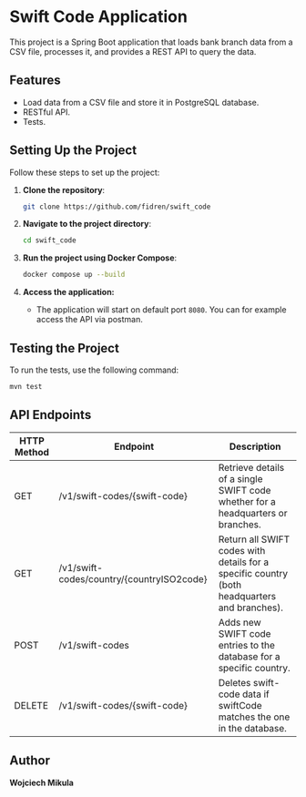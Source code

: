 # Swift Code Application

This project is a Spring Boot application that loads bank branch data from a CSV file, processes it, and provides a REST API to query the data.

## Features

- Load data from a CSV file and store it in PostgreSQL database.
- RESTful API.
- Tests.

## Setting Up the Project

Follow these steps to set up the project:

1. **Clone the repository**:

    ```bash
    git clone https://github.com/fidren/swift_code
    ```
    
2. **Navigate to the project directory**:

    ```bash
    cd swift_code
    ```

3. **Run the project using Docker Compose**:
   
    ```bash
    docker compose up --build
    ```

4. **Access the application:**
   - The application will start on default port `8080`. You can for example access the API via postman.

## Testing the Project

To run the tests, use the following command:

```bash
mvn test
```

## API Endpoints
| HTTP Method | Endpoint | Description |
| --- | --- | --- |
| GET | /v1/swift-codes/{swift-code} | Retrieve details of a single SWIFT code whether for a headquarters or branches. |
| GET | /v1/swift-codes/country/{countryISO2code} | Return all SWIFT codes with details for a specific country (both headquarters and branches). |
| POST | /v1/swift-codes | Adds new SWIFT code entries to the database for a specific country. |
| DELETE | /v1/swift-codes/{swift-code} | Deletes swift-code data if swiftCode matches the one in the database. |

## Author
**Wojciech Mikula**
